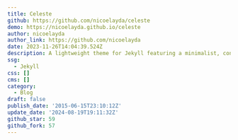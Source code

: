 ```yaml
---
title: Celeste
github: https://github.com/nicoelayda/celeste
demo: https://nicoelayda.github.io/celeste
author: nicoelayda
author_link: https://github.com/nicoelayda
date: 2023-11-26T14:04:39.524Z
description: A lightweight theme for Jekyll featuring a minimalist, content-first design.
ssg:
  - Jekyll
css: []
cms: []
category:
  - Blog
draft: false
publish_date: '2015-06-15T23:10:12Z'
update_date: '2024-08-19T19:11:32Z'
github_star: 59
github_fork: 57
---
```

